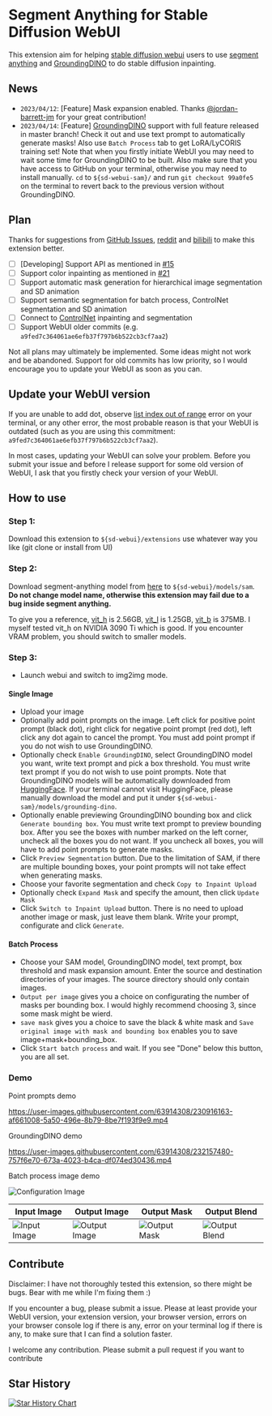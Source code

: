 # Segment Anything for Stable Diffusion WebUI

This extension aim for helping [stable diffusion webui](https://github.com/AUTOMATIC1111/stable-diffusion-webui) users to use [segment anything](https://github.com/facebookresearch/segment-anything/) and [GroundingDINO](https://github.com/IDEA-Research/GroundingDINO) to do stable diffusion inpainting.

## News

- `2023/04/12`: [Feature] Mask expansion enabled. Thanks [@jordan-barrett-jm](https://github.com/jordan-barrett-jm) for your great contribution!
- `2023/04/14`: [Feature] [GroundingDINO](https://github.com/IDEA-Research/GroundingDINO) support with full feature released in master branch! Check it out and use text prompt to automatically generate masks! Also use `Batch Process` tab to get LoRA/LyCORIS training set! Note that when you firstly initiate WebUI you may need to wait some time for GroundingDINO to be built. Also make sure that you have access to GitHub on your terminal, otherwise you may need to install manually. `cd` to `${sd-webui-sam}/` and run `git checkout 99a0fe5` on the terminal to revert back to the previous version without GroundingDINO.

## Plan

Thanks for suggestions from [GitHub Issues](https://github.com/continue-revolution/sd-webui-segment-anything/issues), [reddit](https://www.reddit.com/r/StableDiffusion/comments/12hkdy8/sd_webui_segment_everything/) and [bilibili](https://www.bilibili.com/video/BV1Tg4y1u73r/) to make this extension better.

- [ ] [Developing] Support API as mentioned in [#15](https://github.com/continue-revolution/sd-webui-segment-anything/issues/15)
- [ ] Support color inpainting as mentioned in [#21](https://github.com/continue-revolution/sd-webui-segment-anything/issues/22)
- [ ] Support automatic mask generation for hierarchical image segmentation and SD animation
- [ ] Support semantic segmentation for batch process, ControlNet segmentation and SD animation
- [ ] Connect to [ControlNet](https://github.com/Mikubill/sd-webui-controlnet) inpainting and segmentation
- [ ] Support WebUI older commits (e.g. `a9fed7c364061ae6efb37f797b6b522cb3cf7aa2`)

Not all plans may ultimately be implemented. Some ideas might not work and be abandoned. Support for old commits has low priority, so I would encourage you to update your WebUI as soon as you can.

## Update your WebUI version

If you are unable to add dot, observe [list index out of range](https://github.com/continue-revolution/sd-webui-segment-anything/issues/6) error on your terminal, or any other error, the most probable reason is that your WebUI is outdated (such as you are using this commitment: `a9fed7c364061ae6efb37f797b6b522cb3cf7aa2`).

In most cases, updating your WebUI can solve your problem. Before you submit your issue and before I release support for some old version of WebUI, I ask that you firstly check your version of your WebUI.

## How to use

### Step 1:

Download this extension to `${sd-webui}/extensions` use whatever way you like (git clone or install from UI)

### Step 2:

Download segment-anything model from [here](https://github.com/facebookresearch/segment-anything#model-checkpoints) to `${sd-webui}/models/sam`. **Do not change model name, otherwise this extension may fail due to a bug inside segment anything.**

To give you a reference, [vit_h](https://dl.fbaipublicfiles.com/segment_anything/sam_vit_h_4b8939.pth) is 2.56GB, [vit_l](https://dl.fbaipublicfiles.com/segment_anything/sam_vit_l_0b3195.pth) is 1.25GB, [vit_b](https://dl.fbaipublicfiles.com/segment_anything/sam_vit_b_01ec64.pth) is 375MB. I myself tested vit_h on NVIDIA 3090 Ti which is good. If you encounter VRAM problem, you should switch to smaller models.

### Step 3:

- Launch webui and switch to img2img mode.

#### Single Image
- Upload your image
- Optionally add point prompts on the image. Left click for positive point prompt (black dot), right click for negative point prompt (red dot), left click any dot again to cancel the prompt. You must add point prompt if you do not wish to use GroundingDINO.
- Optionally check `Enable GroundingDINO`, select GroundingDINO model you want, write text prompt and pick a box threshold. You must write text prompt if you do not wish to use point prompts. Note that GroundingDINO models will be automatically downloaded from [HuggingFace](https://huggingface.co/ShilongLiu/GroundingDINO/tree/main). If your terminal cannot visit HuggingFace, please manually download the model and put it under `${sd-webui-sam}/models/grounding-dino`.
- Optionally enable previewing GroundingDINO bounding box and click `Generate bounding box`. You must write text prompt to preview bounding box. After you see the boxes with number marked on the left corner, uncheck all the boxes you do not want. If you uncheck all boxes, you will have to add point prompts to generate masks.
- Click `Preview Segmentation` button. Due to the limitation of SAM, if there are multiple bounding boxes, your point prompts will not take effect when generating masks.
- Choose your favorite segmentation and check `Copy to Inpaint Upload`
- Optionally check `Expand Mask` and specify the amount, then click `Update Mask`
- Click `Switch to Inpaint Upload` button. There is no need to upload another image or mask, just leave them blank. Write your prompt, configurate and click `Generate`.

#### Batch Process
- Choose your SAM model, GroundingDINO model, text prompt, box threshold and mask expansion amount. Enter the source and destination directories of your images. The source directory should only contain images.
- `Output per image` gives you a choice on configurating the number of masks per bounding box. I would highly recommend choosing 3, since some mask might be wierd.
- `save mask` gives you a choice to save the black & white mask and `Save original image with mask and bounding box` enables you to save image+mask+bounding_box.
- Click `Start batch process` and wait. If you see "Done" below this button, you are all set.

### Demo
Point prompts demo

https://user-images.githubusercontent.com/63914308/230916163-af661008-5a50-496e-8b79-8be7f193f9e9.mp4

GroundingDINO demo

https://user-images.githubusercontent.com/63914308/232157480-757f6e70-673a-4023-b4ca-df074ed30436.mp4

Batch process image demo

![Configuration Image](https://user-images.githubusercontent.com/63914308/232157562-2f3cc9cc-310c-4b8b-89ba-216d2e014ca2.jpg) 

| Input Image | Output Image | Output Mask | Output Blend |
| --- | --- | --- | --- |
| ![Input Image](https://user-images.githubusercontent.com/63914308/232157678-fcaaf6b6-1805-49fd-91fa-8a722cc01c8a.png) | ![Output Image](https://user-images.githubusercontent.com/63914308/232157721-2754ccf2-b341-4b24-95f2-b75ac5b4fcd2.png) | ![Output Mask](https://user-images.githubusercontent.com/63914308/232157975-05de0b23-1225-4187-89b1-032c731b46eb.png) | ![Output Blend](https://user-images.githubusercontent.com/63914308/232158575-228f687c-8045-4079-bcf5-5a4dd0c8d7bd.png)

## Contribute

Disclaimer: I have not thoroughly tested this extension, so there might be bugs. Bear with me while I'm fixing them :)

If you encounter a bug, please submit a issue. Please at least provide your WebUI version, your extension version, your browser version, errors on your browser console log if there is any, error on your terminal log if there is any, to make sure that I can find a solution faster.

I welcome any contribution. Please submit a pull request if you want to contribute

## Star History

[![Star History Chart](https://api.star-history.com/svg?repos=continue-revolution/sd-webui-segment-anything&type=Date)](https://star-history.com/#continue-revolution/sd-webui-segment-anything&Date)


